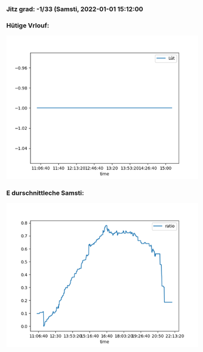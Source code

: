 ### Jitz grad: -1/33 (Samsti, 2022-01-01 15:12:00

### Hütige Vrlouf:
![Graph](Today.png)

### E durschnittleche Samsti:
![Graph](Samsti.png)